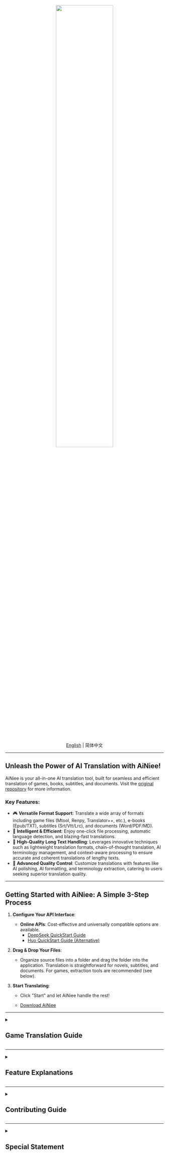 <div align="center">
  <a href="https://github.com/NEKOparapa/AiNiee">
    <img src="https://github.com/NEKOparapa/AiNiee-chatgpt/blob/main/Example%20image/logo.png" width=60%>
  </a>
</div>

<div align="center">
  <a href="README_EN.md">English</a> | 简体中文
</div>

---

## Unleash the Power of AI Translation with AiNiee!

AiNiee is your all-in-one AI translation tool, built for seamless and efficient translation of games, books, subtitles, and documents.  Visit the [original repository](https://github.com/NEKOparapa/AiNiee) for more information.

### Key Features:

*   🎮 **Versatile Format Support**:  Translate a wide array of formats including game files (Mtool, Renpy, Translator++, etc.), e-books (Epub/TXT), subtitles (Srt/Vtt/Lrc), and documents (Word/PDF/MD).
*   🚀 **Intelligent & Efficient**:  Enjoy one-click file processing, automatic language detection, and blazing-fast translations.
*   🎯 **High-Quality Long Text Handling**:  Leverages innovative techniques such as lightweight translation formats, chain-of-thought translation, AI terminology management, and context-aware processing to ensure accurate and coherent translations of lengthy texts.
*   💎 **Advanced Quality Control**: Customize translations with features like AI polishing, AI formatting, and terminology extraction, catering to users seeking superior translation quality.

---

## Getting Started with AiNiee:  A Simple 3-Step Process

1.  **Configure Your API Interface**:

    *   **Online APIs**:  Cost-effective and universally compatible options are available.
        *   [DeepSeek QuickStart Guide](https://github.com/NEKOparapa/AiNiee/wiki/QuickStartDeepSeek)
        *   [Huo QuickStart Guide (Alternative)](https://github.com/NEKOparapa/AiNiee/wiki/QuickStartHuo)
2.  **Drag & Drop Your Files**:
    *   Organize source files into a folder and drag the folder into the application.  Translation is straightforward for novels, subtitles, and documents. For games, extraction tools are recommended (see below).
3.  **Start Translating**:
    *   Click "Start" and let AiNiee handle the rest!

    *   [Download AiNiee](https://github.com/NEKOparapa/AiNiee/releases)

---

<details>
<summary>

## Game Translation Guide
</summary>

<details>
<summary>

### Tools for Game Translation
</summary>

*   **`📖 Game Text Extraction Tools`**:

    | Tool Name                    | Description                                                              | Project Types                                          |
    | :--------------------------- | :----------------------------------------------------------------------- | :----------------------------------------------------- |
    | [Mtool](https://afdian.com/p/d42dd1e234aa11eba42452540025c377) | Easy to use; recommended for beginners.                  | Mtool-exported files                                 |
    | [Translator++](https://dreamsavior.net/download/) | Advanced features; recommended for experienced users.           | T++ files or Trans project files                      |
    | [ParaTranzr](https://paratranz.cn/projects) | Intermediate complexity, powerful features; recommended for advanced users. | ParaTranzr-exported files                              |
    | [RenPy SDK](https://www.renpy.org/latest.html)    | Intermediate complexity, powerful features; recommended for advanced users.      | RenPy Project Files                    |

*   **`🧰 Local Model Running Tools`**:

    | Tool Name                               | Description                                                                   |
    | :-------------------------------------- | :---------------------------------------------------------------------------- |
    | [Sakura_Launcher_GUI](https://github.com/PiDanShouRouZhouXD/Sakura_Launcher_GUI) | Dedicated GUI launcher for Sakura models.                                   |
    | [LM Studio](https://lmstudio.ai/download)  | A platform for local LLM deployment, simplifying LLM usage and management.      |
    | [ollama](https://ollama.com/) | Cross-platform model management tool |

</details>

<details>
<summary>

### Translation Tutorials
</summary>

*   **`📺 Video Tutorials`**:

    | Video Link                                                                                                     | Description                                                  |
    | :------------------------------------------------------------------------------------------------------------- | :----------------------------------------------------------- |
    | [Mtool Tutorial](https://www.bilibili.com/video/BV1h6421c7MA)                                                   | Recommended for first-time users.                             |
    | [Translator++ Tutorial](https://www.bilibili.com/video/BV1LgfoYzEaX/?share_source=copy_web&vd_source=b0eede35fc5eaa5c382509c6040d6501) | Recommended for first-time users.                            |
    | [Wolf Game Tutorial](https://www.bilibili.com/video/BV1SnXbYiEjQ/?share_source=copy_web&vd_source=b0eede35fc5eaa5c382509c6040d6501) | Recommended for first-time users.                             |
    | [Name Reading Tutorial](https://www.bilibili.com/video/BV1j1VyzqERD/?share_source=copy_web&vd_source=b0eede35fc5eaa5c382509c6040d6501) | Recommended for advanced translation.                       |

*   **`🎫 Written Tutorials`**:

    | Link                                                                                                            | Description                                                     |
    | :-------------------------------------------------------------------------------------------------------------- | :-------------------------------------------------------------- |
    | [Mtool Tutorial](https://github.com/NEKOparapa/AiNiee/wiki/%E6%B8%B8%E6%88%8F%E7%BF%BB%E8%AF%91%E2%80%90Mtool) | For beginners; easy translation of RPG, RenPy, Krkr games.     |
    | [Translator++ Tutorial](https://github.com/NEKOparapa/AiNiee/wiki/%E6%B8%B8%E6%88%8F%E7%BF%BB%E8%AF%91%E2%80%90Translator--%EF%BC%88%E5%B7%A5%E7%A8%8B%E6%96%87%E4%BB%B6%E7%89%88%EF%BC%89) |  For  RPG, RenPy, Krkr games, using embedded translation.               |
    | [Paratranz Tutorial](https://github.com/NEKOparapa/AiNiee/wiki/%E6%B8%B8%E6%88%8F%E7%BF%BB%E8%AF%91%E2%80%90Paratranz) | For translating MODs of various large games.                    |
    | [StevExtraction Tutorial](https://github.com/NEKOparapa/AiNiee/wiki/%E6%B8%B8%E6%88%8F%E7%BF%BB%E8%AF%91%E2%80%90StevExtraction) | For translating RPGmakerMZ/MZ games.                            |
    | [Unity Translation Tutorial](https://zhuanlan.zhihu.com/p/1894065679927313655)                                     | For translating Unity games.                                     |
    | [Comprehensive Game Translation Tutorial](https://www.notion.so/AI-1d43d31f89b280f6bd61e12580652ce5?pvs=4)     | For various games, creating high-quality embedded patches.      |

</details>

</details>

---

<details>
<summary>

## Feature Explanations
</summary>

<details>
<summary>

### Settings Information
</summary>

*   [Function - Interface Management](https://github.com/NEKOparapa/AiNiee/wiki/%E5%8A%9F%E8%83%BD%E2%80%90%E6%8E%A5%E5%8F%A3%E7%AE%A1%E7%90%86)

</details>

<details>
<summary>

### Table Descriptions
</summary>

*   [Table - AI Terminology Table](https://github.com/NEKOparapa/AiNiee/wiki/%E8%A1%A8%E6%A0%BC%E2%80%90AI%E6%9C%AF%E8%AF%AD%E8%A1%A8%E4%BB%8B%E7%BB%8D)
*   [Table - AI Forbidden Words Table](https://github.com/NEKOparapa/AiNiee/wiki/%E8%A1%A8%E6%A0%BC%E2%80%90AI%E7%A6%81%E7%BF%BB%E8%A1%A8%E4%BB%8B%E7%BB%8D)
*   [Table - Text Replacement](https://github.com/NEKOparapa/AiNiee/wiki/%E8%A1%A8%E6%A0%BC%E2%80%90%E6%96%87%E6%9C%AC%E6%9B%BF%E6%8D%A2%E4%BB%8B%E7%BB%8D)

</details>

<details>
<summary>

### Plugin Information
</summary>

*   [Plugin - Language Filter](https://github.com/NEKOparapa/AiNiee/wiki/%E6%8F%92%E4%BB%B6%E2%80%90LanguageFilter)
*   [Plugin - Text Normalizer](https://github.com/NEKOparapa/AiNiee/wiki/%E6%8F%92%E4%BB%B6%E2%80%90TextNormalizer)

</details>

<details>
<summary>

### Additional Notes
</summary>

*   **Multi-Key Rotation**:
    *   To utilize multiple API keys for faster translation (based on the number of keys), use keys from the same account type, separated by commas (without line breaks). For example: `key1,key2,key3`
*   **Batch File Translation**:
    *   Place all files to be translated in the input folder. Multi-folder structures are also supported.
*   **Configuration Migration**:
    *   Configuration information is stored in `resource/config.json`. Copy this file to the new version's resource folder when updating.

</details>

</details>

---

<details>
<summary>

## Contributing Guide
</summary>

*   **`Develop Enhancement Plugins`**: Develop more powerful plugins based on the [plugin writing guide](https://github.com/NEKOparapa/AiNiee/blob/main/PluginScripts/README.md).

*   **`Improve or Add Support for Files`**: Requires some coding ability; make improvements by pulling the source code. The file reading code is in the `ModuleFolders\FileReader` and `FileOutputer` folders.  The [File Reader/Writer System Writing Guide](https://github.com/NEKOparapa/AiNiee/blob/main/ModuleFolders/FileAccessor/README.md). UI support is in `UserInterface\Setting` of the `ProjectSettingsPage`.

*   **`Improve Regular Expression Libraries`**: Enhancing regular expression libraries will greatly aid in game embedding and benefit future game translation efforts, as well as other translation users. The regex library is in the `Resource\Regex` folder.

*   **`Improve UI Translations`**: If the UI text is not accurate or appropriate, you can submit your suggestions or make direct modifications. Localized text is in the `Resource\Localization` folder.

</details>

---

<details>
<summary>

## Special Statement
</summary>

AiNiee's development and iteration are a result of individual research, user feedback, and community contributions.
Over the past two years, this collaborative process has led to the creation of a relatively mature AI translation system.
Please respect the open-source spirit, credit the project source, and star the repository.

This AI translation tool is for personal, lawful use only. Any direct or indirect illegal profit-making activities using this tool are not authorized and are not supported or recognized.

*   **`Community Group`**:  QQ Group (Mainly Active, Answer: github): 821624890, Backup TG Group: https://t.me/+JVHbDSGo8SI2Njhl

---

## Sponsorship 💖
[![Sponsor](https://raw.githubusercontent.com/NEKOparapa/AiNiee-chatgpt/main/Example%20image/Sponsor/徽章.png)](https://raw.githubusercontent.com/NEKOparapa/AiNiee-chatgpt/main/Example%20image/Sponsor/赞赏码.png)